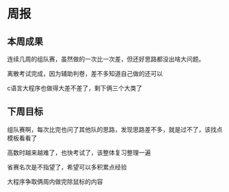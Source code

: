 # 周报
## 本周成果
连续几周的组队赛，虽然做的一次比一次差，但还好思路都没出啥大问题。

离散考试完成，因为辅助判卷，差不多知道自己做的还可以

c语言大程序也做得大差不差了，剩下俩三个大类了

## 下周目标
组队赛啊，每次比完也问了其他队的思路，发现思路差不多，就是过不了，该找点模板看看了

高数时越来越难了，也快考试了，该整体复习整理一遍

省赛名次是不指望了，希望可以多积累点经验

大程序争取俩周内做完除鼠标的内容
